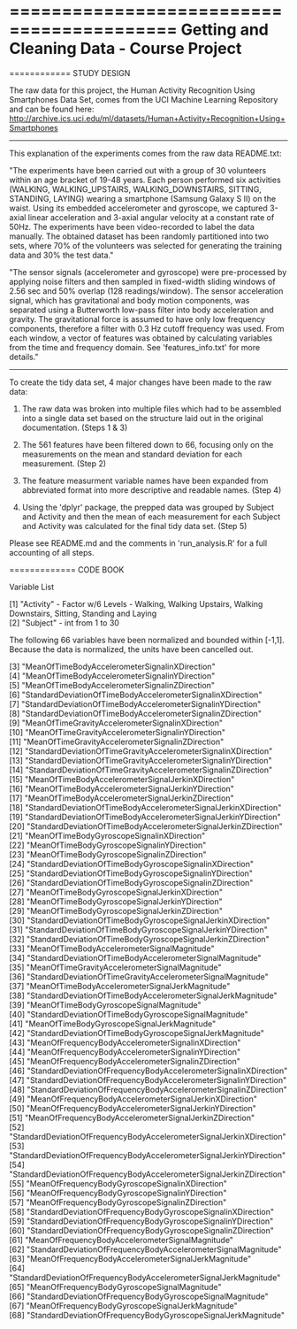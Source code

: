 ==========================================
Getting and Cleaning Data - Course Project
==========================================

============
STUDY DESIGN

The raw data for this project, the Human Activity Recognition Using Smartphones Data Set, comes from the UCI Machine Learning Repository and can be found here:
http://archive.ics.uci.edu/ml/datasets/Human+Activity+Recognition+Using+Smartphones

------------
This explanation of the experiments comes from the raw data README.txt:

"The experiments have been carried out with a group of 30 volunteers within an age bracket of 19-48 years. Each person performed six activities (WALKING, WALKING_UPSTAIRS, WALKING_DOWNSTAIRS, SITTING, STANDING, LAYING) wearing a smartphone (Samsung Galaxy S II) on the waist. Using its embedded accelerometer and gyroscope, we captured 3-axial linear acceleration and 3-axial angular velocity at a constant rate of 50Hz. The experiments have been video-recorded to label the data manually. The obtained dataset has been randomly partitioned into two sets, where 70% of the volunteers was selected for generating the training data and 30% the test data."

"The sensor signals (accelerometer and gyroscope) were pre-processed by applying noise filters and then sampled in fixed-width sliding windows of 2.56 sec and 50% overlap (128 readings/window). The sensor acceleration signal, which has gravitational and body motion components, was separated using a Butterworth low-pass filter into body acceleration and gravity. The gravitational force is assumed to have only low frequency components, therefore a filter with 0.3 Hz cutoff frequency was used. From each window, a vector of features was obtained by calculating variables from the time and frequency domain. See 'features_info.txt' for more details."

------------

To create the tidy data set, 4 major changes have been made to the raw data:

1. The raw data was broken into multiple files which had to be assembled into a single data set based on the structure laid out in the original documentation. (Steps 1 & 3)

2. The 561 features have been filtered down to 66, focusing only on the measurements on the mean and standard deviation for each measurement. (Step 2)

3. The feature measurment variable names have been expanded from abbreviated format into more descriptive and readable names. (Step 4)

4. Using the 'dplyr' package, the prepped data was grouped by Subject and Activity and then the mean of each measurement for each Subject and Activity was calculated for the final tidy data set. (Step 5)

Please see README.md and the comments in 'run_analysis.R' for a full accounting of all steps.

=============
CODE BOOK

Variable List 

 [1] "Activity" - Factor w/6 Levels - Walking, Walking Upstairs, Walking Downstairs, Sitting, Standing and Laying                                                           
 [2] "Subject"  - int from 1 to 30
 
 The following 66 variables have been normalized and bounded within [-1,1].
 Because the data is normalized, the units have been cancelled out.
 
 [3] "MeanOfTimeBodyAccelerometerSignalinXDirection"                      
 [4] "MeanOfTimeBodyAccelerometerSignalinYDirection"                      
 [5] "MeanOfTimeBodyAccelerometerSignalinZDirection"                      
 [6] "StandardDeviationOfTimeBodyAccelerometerSignalinXDirection"         
 [7] "StandardDeviationOfTimeBodyAccelerometerSignalinYDirection"         
 [8] "StandardDeviationOfTimeBodyAccelerometerSignalinZDirection"         
 [9] "MeanOfTimeGravityAccelerometerSignalinXDirection"                   
[10] "MeanOfTimeGravityAccelerometerSignalinYDirection"                   
[11] "MeanOfTimeGravityAccelerometerSignalinZDirection"                   
[12] "StandardDeviationOfTimeGravityAccelerometerSignalinXDirection"      
[13] "StandardDeviationOfTimeGravityAccelerometerSignalinYDirection"      
[14] "StandardDeviationOfTimeGravityAccelerometerSignalinZDirection"      
[15] "MeanOfTimeBodyAccelerometerSignalJerkinXDirection"                  
[16] "MeanOfTimeBodyAccelerometerSignalJerkinYDirection"                  
[17] "MeanOfTimeBodyAccelerometerSignalJerkinZDirection"                  
[18] "StandardDeviationOfTimeBodyAccelerometerSignalJerkinXDirection"     
[19] "StandardDeviationOfTimeBodyAccelerometerSignalJerkinYDirection"     
[20] "StandardDeviationOfTimeBodyAccelerometerSignalJerkinZDirection"     
[21] "MeanOfTimeBodyGyroscopeSignalinXDirection"                          
[22] "MeanOfTimeBodyGyroscopeSignalinYDirection"                          
[23] "MeanOfTimeBodyGyroscopeSignalinZDirection"                          
[24] "StandardDeviationOfTimeBodyGyroscopeSignalinXDirection"             
[25] "StandardDeviationOfTimeBodyGyroscopeSignalinYDirection"             
[26] "StandardDeviationOfTimeBodyGyroscopeSignalinZDirection"             
[27] "MeanOfTimeBodyGyroscopeSignalJerkinXDirection"                      
[28] "MeanOfTimeBodyGyroscopeSignalJerkinYDirection"                      
[29] "MeanOfTimeBodyGyroscopeSignalJerkinZDirection"                      
[30] "StandardDeviationOfTimeBodyGyroscopeSignalJerkinXDirection"         
[31] "StandardDeviationOfTimeBodyGyroscopeSignalJerkinYDirection"         
[32] "StandardDeviationOfTimeBodyGyroscopeSignalJerkinZDirection"         
[33] "MeanOfTimeBodyAccelerometerSignalMagnitude"                         
[34] "StandardDeviationOfTimeBodyAccelerometerSignalMagnitude"            
[35] "MeanOfTimeGravityAccelerometerSignalMagnitude"                      
[36] "StandardDeviationOfTimeGravityAccelerometerSignalMagnitude"         
[37] "MeanOfTimeBodyAccelerometerSignalJerkMagnitude"                     
[38] "StandardDeviationOfTimeBodyAccelerometerSignalJerkMagnitude"        
[39] "MeanOfTimeBodyGyroscopeSignalMagnitude"                             
[40] "StandardDeviationOfTimeBodyGyroscopeSignalMagnitude"                
[41] "MeanOfTimeBodyGyroscopeSignalJerkMagnitude"                         
[42] "StandardDeviationOfTimeBodyGyroscopeSignalJerkMagnitude"            
[43] "MeanOfFrequencyBodyAccelerometerSignalinXDirection"                 
[44] "MeanOfFrequencyBodyAccelerometerSignalinYDirection"                 
[45] "MeanOfFrequencyBodyAccelerometerSignalinZDirection"                 
[46] "StandardDeviationOfFrequencyBodyAccelerometerSignalinXDirection"    
[47] "StandardDeviationOfFrequencyBodyAccelerometerSignalinYDirection"    
[48] "StandardDeviationOfFrequencyBodyAccelerometerSignalinZDirection"    
[49] "MeanOfFrequencyBodyAccelerometerSignalJerkinXDirection"             
[50] "MeanOfFrequencyBodyAccelerometerSignalJerkinYDirection"             
[51] "MeanOfFrequencyBodyAccelerometerSignalJerkinZDirection"             
[52] "StandardDeviationOfFrequencyBodyAccelerometerSignalJerkinXDirection"
[53] "StandardDeviationOfFrequencyBodyAccelerometerSignalJerkinYDirection"
[54] "StandardDeviationOfFrequencyBodyAccelerometerSignalJerkinZDirection" 
[55] "MeanOfFrequencyBodyGyroscopeSignalinXDirection"                     
[56] "MeanOfFrequencyBodyGyroscopeSignalinYDirection"                     
[57] "MeanOfFrequencyBodyGyroscopeSignalinZDirection"                     
[58] "StandardDeviationOfFrequencyBodyGyroscopeSignalinXDirection"        
[59] "StandardDeviationOfFrequencyBodyGyroscopeSignalinYDirection"        
[60] "StandardDeviationOfFrequencyBodyGyroscopeSignalinZDirection"        
[61] "MeanOfFrequencyBodyAccelerometerSignalMagnitude"                    
[62] "StandardDeviationOfFrequencyBodyAccelerometerSignalMagnitude"       
[63] "MeanOfFrequencyBodyAccelerometerSignalJerkMagnitude"                
[64] "StandardDeviationOfFrequencyBodyAccelerometerSignalJerkMagnitude"   
[65] "MeanOfFrequencyBodyGyroscopeSignalMagnitude"                        
[66] "StandardDeviationOfFrequencyBodyGyroscopeSignalMagnitude"           
[67] "MeanOfFrequencyBodyGyroscopeSignalJerkMagnitude"                    
[68] "StandardDeviationOfFrequencyBodyGyroscopeSignalJerkMagnitude"  

